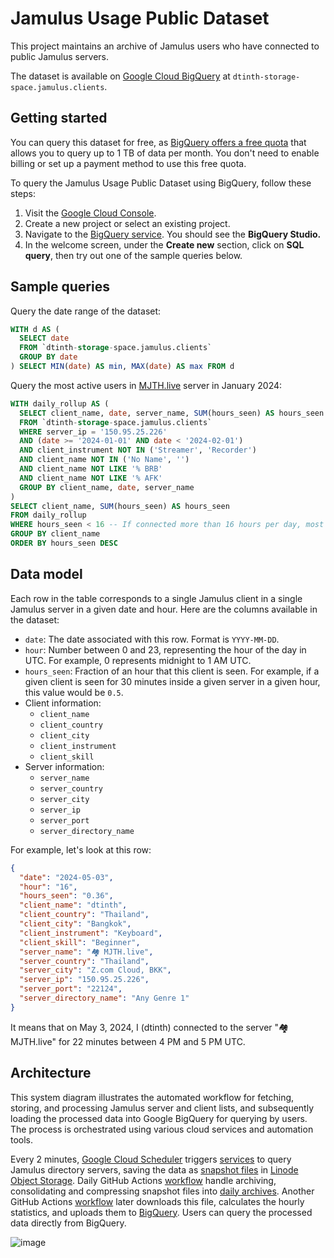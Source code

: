 # Jamulus Usage Public Dataset

This project maintains an archive of Jamulus users who have connected to public Jamulus servers.

The dataset is available on [Google Cloud BigQuery](https://cloud.google.com/bigquery/) at `dtinth-storage-space.jamulus.clients`.

## Getting started

You can query this dataset for free, as [BigQuery offers a free quota](https://cloud.google.com/bigquery/docs/sandbox) that allows you to query up to 1 TB of data per month. You don't need to enable billing or set up a payment method to use this free quota.

To query the Jamulus Usage Public Dataset using BigQuery, follow these steps:

1. Visit the [Google Cloud Console](https://console.cloud.google.com/).
2. Create a new project or select an existing project.
3. Navigate to the [BigQuery service](https://console.cloud.google.com/bigquery). You should see the **BigQuery Studio.**
4. In the welcome screen, under the **Create new** section, click on **SQL query**, then try out one of the sample queries below.

## Sample queries

Query the date range of the dataset:

```sql
WITH d AS (
  SELECT date
  FROM `dtinth-storage-space.jamulus.clients`
  GROUP BY date
) SELECT MIN(date) AS min, MAX(date) AS max FROM d
```

Query the most active users in [MJTH.live](https://mjth.live) server in January 2024:

```sql
WITH daily_rollup AS (
  SELECT client_name, date, server_name, SUM(hours_seen) AS hours_seen
  FROM `dtinth-storage-space.jamulus.clients`
  WHERE server_ip = '150.95.25.226'
  AND (date >= '2024-01-01' AND date < '2024-02-01')
  AND client_instrument NOT IN ('Streamer', 'Recorder')
  AND client_name NOT IN ('No Name', '')
  AND client_name NOT LIKE '% BRB'
  AND client_name NOT LIKE '% AFK'
  GROUP BY client_name, date, server_name
)
SELECT client_name, SUM(hours_seen) AS hours_seen
FROM daily_rollup
WHERE hours_seen < 16 -- If connected more than 16 hours per day, most likely bot/idler
GROUP BY client_name
ORDER BY hours_seen DESC
```

## Data model

Each row in the table corresponds to a single Jamulus client in a single Jamulus server in a given date and hour. Here are the columns available in the dataset:

- `date`: The date associated with this row. Format is `YYYY-MM-DD`.
- `hour`: Number between 0 and 23, representing the hour of the day in UTC. For example, 0 represents midnight to 1 AM UTC.
- `hours_seen`: Fraction of an hour that this client is seen. For example, if a given client is seen for 30 minutes inside a given server in a given hour, this value would be `0.5`.
- Client information:
  - `client_name`
  - `client_country`
  - `client_city`
  - `client_instrument`
  - `client_skill`
- Server information:
  - `server_name`
  - `server_country`
  - `server_city`
  - `server_ip`
  - `server_port`
  - `server_directory_name`

For example, let's look at this row:

```json
{
  "date": "2024-05-03",
  "hour": "16",
  "hours_seen": "0.36",
  "client_name": "dtinth",
  "client_country": "Thailand",
  "client_city": "Bangkok",
  "client_instrument": "Keyboard",
  "client_skill": "Beginner",
  "server_name": "🏘 MJTH.live",
  "server_country": "Thailand",
  "server_city": "Z.com Cloud, BKK",
  "server_ip": "150.95.25.226",
  "server_port": "22124",
  "server_directory_name": "Any Genre 1"
}
```

It means that on May 3, 2024, I (dtinth) connected to the server "🏘 MJTH.live" for 22 minutes between 4 PM and 5 PM UTC.

## Architecture

This system diagram illustrates the automated workflow for fetching, storing, and processing Jamulus server and client lists, and subsequently loading the processed data into Google BigQuery for querying by users. The process is orchestrated using various cloud services and automation tools.

Every 2 minutes, [Google Cloud Scheduler](https://cloud.google.com/scheduler) triggers [services](https://github.com/dtinth/jamulus-php) to query Jamulus directory servers, saving the data as [snapshot files](https://github.com/dtinth/jamulus-php/blob/master/ARCHIVE.md#access-latest-snapshots) in [Linode Object Storage](https://www.linode.com/products/object-storage/). Daily GitHub Actions [workflow](https://github.com/dtinth/jamulus-php/blob/master/.github/workflows/consolidate.yml) handle archiving, consolidating and compressing snapshot files into [daily archives](https://github.com/dtinth/jamulus-php/blob/master/ARCHIVE.md#accessing-historical-snapshots). Another GitHub Actions [workflow](https://github.com/dtinth/jamulus-archive/blob/main/.github/workflows/etl.yml) later downloads this file, calculates the hourly statistics, and uploads them to [BigQuery](https://cloud.google.com/bigquery/). Users can query the processed data directly from BigQuery.

![image](https://github.com/dtinth/jamulus-archive/assets/193136/78c9fdbe-debb-48da-9dad-0a63c1625927)
